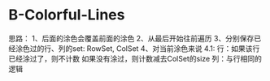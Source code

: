 # B-Colorful-Lines
思路：
1、后面的涂色会覆盖前面的涂色
2、从最后开始往前遍历
3、分别保存已经涂色过的行、列的set: RowSet, ColSet
4、对当前涂色来说
    4.1: 行：如果该行已经涂过了，则不计数
             如果没有涂过，则计数减去ColSet的size
         列：与行相同的逻辑
